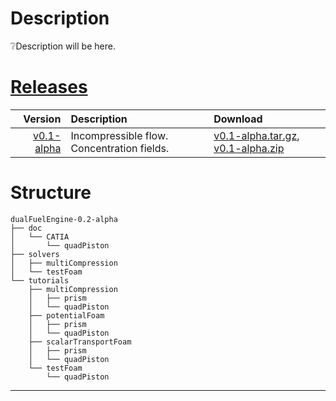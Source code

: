 
# Description
❔Description will be here.

# [Releases](https://github.com/StasF1/dualFuelEngine/releases)

|Version|Description|Download|
|------:|:----------|:-------|
[v0.1-alpha](https://github.com/StasF1/dualFuelEngine/tree/v0.1-alpha)|Incompressible flow. Concentration fields.|[v0.1-alpha.tar.gz](https://github.com/StasF1/dualFuelEngine/archive/v0.1-alpha.tar.gz), [v0.1-alpha.zip](https://github.com/StasF1/dualFuelEngine/archive/v0.1-alpha.zip)|

# Structure
```gitignore
dualFuelEngine-0.2-alpha
├── doc
│   └── CATIA
│       └── quadPiston
├── solvers
│   ├── multiCompression
│   └── testFoam
└── tutorials
    ├── multiCompression
    │   ├── prism
    │   └── quadPiston
    ├── potentialFoam
    │   ├── prism
    │   └── quadPiston
    ├── scalarTransportFoam
    │   ├── prism
    │   └── quadPiston
    └── testFoam
        └── quadPiston
```
---

